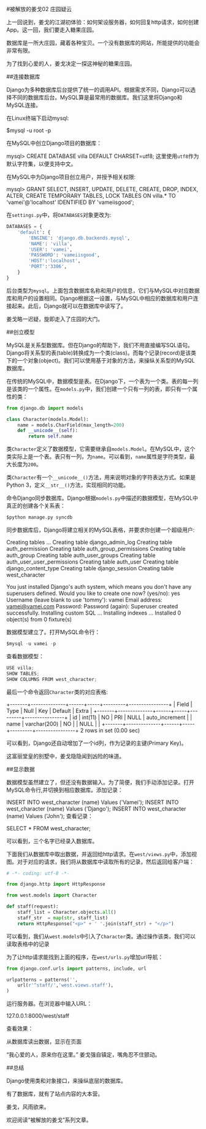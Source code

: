 #被解放的姜戈02 庄园疑云


 

上一回说到，姜戈的江湖初体验：如何架设服务器，如何回复http请求，如何创建App。这一回，我们要走入糖果庄园。

 

数据库是一所大庄园，藏着各种宝贝。一个没有数据库的网站，所能提供的功能会非常有限。



 

为了找到心爱的人，姜戈决定一探这神秘的糖果庄园。

 

##连接数据库

Django为多种数据库后台提供了统一的调用API。根据需求不同，Django可以选择不同的数据库后台。MySQL算是最常用的数据库。我们这里将Django和MySQL连接。

 

在Linux终端下启动mysql:

$mysql -u root -p
 

在MySQL中创立Django项目的数据库：

mysql> CREATE DATABASE villa DEFAULT CHARSET=utf8;
这里使用`utf8`作为默认字符集，以便支持中文。

 

在MySQL中为Django项目创立用户，并授予相关权限:

mysql> GRANT SELECT, INSERT, UPDATE, DELETE, CREATE, DROP, INDEX, ALTER, CREATE TEMPORARY TABLES, LOCK TABLES ON villa.* TO 'vamei'@'localhost' IDENTIFIED BY 'vameiisgood';
 

在`settings.py`中，将`DATABASES`对象更改为:

```python
DATABASES = {
    'default': {
        'ENGINE': 'django.db.backends.mysql',
        'NAME': 'villa',
        'USER': 'vamei',
        'PASSWORD': 'vameiisgood',
        'HOST':'localhost',
        'PORT':'3306',
    }
}
```
后台类型为`mysql`。上面包含数据库名称和用户的信息，它们与MySQL中对应数据库和用户的设置相同。Django根据这一设置，与MySQL中相应的数据库和用户连接起来。此后，Django就可以在数据库中读写了。

 

姜戈略一迟疑，旋即走入了庄园的大门。

 

##创立模型

MySQL是关系型数据库。但在Django的帮助下，我们不用直接编写SQL语句。Django将关系型的表(table)转换成为一个类(class)。而每个记录(record)是该类下的一个对象(object)。我们可以使用基于对象的方法，来操纵关系型的MySQL数据库。

 

在传统的MySQL中，数据模型是表。在Django下，一个表为一个类。表的每一列是该类的一个属性。在`models.py`中，我们创建一个只有一列的表，即只有一个属性的类：
```python
from django.db import models

class Character(models.Model):
    name = models.CharField(max_length=200)
    def __unicode__(self):
        return self.name
```
类`Character`定义了数据模型，它需要继承自`models.Model`。在MySQL中，这个类实际上是一个表。表只有一列，为`name`。可以看到，`name`属性是字符类型，最大长度为`200`。

类`Character`有一个`__unicode__()`方法，用来说明对象的字符表达方式。如果是Python 3，定义`__str__()`方法，实现相同的功能。

 

命令Django同步数据库。Django根据`models.py`中描述的数据模型，在MySQL中真正的创建各个关系表：
```python
$python manage.py syncdb
``` 

同步数据库后，Django将建立相关的MySQL表格，并要求你创建一个超级用户:

 

Creating tables ...
Creating table django_admin_log
Creating table auth_permission
Creating table auth_group_permissions
Creating table auth_group
Creating table auth_user_groups
Creating table auth_user_user_permissions
Creating table auth_user
Creating table django_content_type
Creating table django_session
Creating table west_character

 

You just installed Django's auth system, which means you don't have any superusers defined.
Would you like to create one now? (yes/no): yes
Username (leave blank to use 'tommy'): vamei
Email address: vamei@vamei.com
Password: 
Password (again): 
Superuser created successfully.
Installing custom SQL ...
Installing indexes ...
Installed 0 object(s) from 0 fixture(s)

 

 数据模型建立了。打开MySQL命令行：
```python
$mysql -u vamei -p 
``` 

查看数据模型：
```python
USE villa;
SHOW TABLES;
SHOW COLUMNS FROM west_character;
```
最后一个命令返回`Character`类的对应表格:

+-------+--------------+------+-----+---------+----------------+
| Field | Type         | Null | Key | Default | Extra          |
+-------+--------------+------+-----+---------+----------------+
| id    | int(11)      | NO   | PRI | NULL    | auto_increment |
| name  | varchar(200) | NO   |     | NULL    |                |
+-------+--------------+------+-----+---------+----------------+
2 rows in set (0.00 sec)

 可以看到，Django还自动增加了一个id列，作为记录的主键(Primary Key)。

 

这富丽堂皇的别墅中，姜戈隐隐闻到凶险的味道。

 

##显示数据

数据模型虽然建立了，但还没有数据输入。为了简便，我们手动添加记录。打开MySQL命令行,并切换到相应数据库。添加记录：

INSERT INTO west_character (name) Values ('Vamei');
INSERT INTO west_character (name) Values ('Django');
INSERT INTO west_character (name) Values ('John');
查看记录：

 SELECT * FROM west_character;

可以看到，三个名字已经录入数据库。

 

下面我们从数据库中取出数据，并返回给http请求。在`west/views.py`中，添加视图。对于对应的请求，我们将从数据库中读取所有的记录，然后返回给客户端：

```python
# -*- coding: utf-8 -*-

from django.http import HttpResponse

from west.models import Character

def staff(request):
    staff_list = Character.objects.all()
    staff_str  = map(str, staff_list)
    return HttpResponse("<p>" + ' '.join(staff_str) + "</p>")
```
可以看到，我们从`west.models`中引入了`Character`类。通过操作该类，我们可以读取表格中的记录

 

为了让http请求能找到上面的程序，在`west/urls.py`增加url导航：
```python
from django.conf.urls import patterns, include, url

urlpatterns = patterns('',
    url(r'^staff/','west.views.staff'),
)
``` 

运行服务器。在浏览器中输入URL：

127.0.0.1:8000/west/staff

查看效果：



 

从数据库读出数据，显示在页面

 

“我心爱的人，原来你在这里。” 姜戈强自镇定，嘴角忍不住颤动。

 

##总结

Django使用类和对象接口，来操纵底层的数据库。

有了数据库，就有了站点内容的大本营。

 

姜戈，风雨欲来。

 

欢迎阅读“被解放的姜戈”系列文章。
